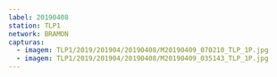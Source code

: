 ```yaml
---
label: 20190408
station: TLP1
network: BRAMON
capturas:
  - imagem: TLP1/2019/201904/20190408/M20190409_070210_TLP_1P.jpg
  - imagem: TLP1/2019/201904/20190408/M20190409_035143_TLP_1P.jpg
---
```

